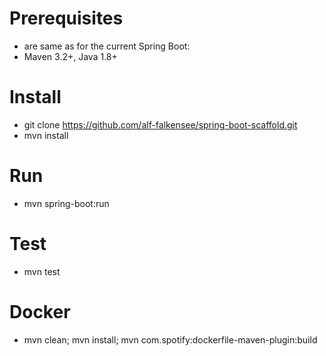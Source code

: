 # Prerequisites
- are same as for the current Spring Boot:
- Maven 3.2+, Java 1.8+

# Install
- git clone https://github.com/alf-falkensee/spring-boot-scaffold.git
- mvn install

# Run
- mvn spring-boot:run

# Test
- mvn test

# Docker
- mvn clean; mvn install; mvn com.spotify:dockerfile-maven-plugin:build

